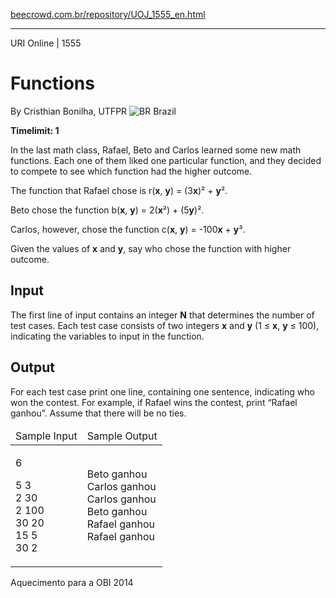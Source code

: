 <p><a href="https://www.beecrowd.com.br/repository/UOJ_1555_en.html">beecrowd.com.br/repository/UOJ_1555_en.html</a></p><hr>
            <div>
              <span>URI Online | 1555</span>
              <h1>Functions</h1>
              <div>
                <p>By Cristhian Bonilha, UTFPR <img src="https://resources.beecrowd.com.br/gallery/images/flags/br.gif" alt="BR"> Brazil</p>
              </div>
              <strong>Timelimit: 1</strong>
            </div>
            <div>
            <div>
              <p>In the last math class, Rafael, Beto and Carlos learned some new math functions. Each one of them liked one particular function, and they decided to compete to see which function had the higher outcome.</p>
              <p>The function that Rafael chose is r(<strong>x</strong>, <strong>y</strong>) = (3<strong>x</strong>)² + <strong>y</strong>².</p>
              <p>Beto chose the function b(<strong>x</strong>, <strong>y</strong>) = 2(<strong>x</strong>²) + (5<strong>y</strong>)².</p>
              <p>Carlos, however, chose the function c(<strong>x</strong>, <strong>y</strong>) = -100<strong>x</strong> + <strong>y</strong>³.</p>
              <p>Given the values of <strong>x</strong> and <strong>y</strong>, say who chose the function with higher outcome.</p>
            </div>
            <h2>Input</h2>
            <div>
              <p>The first line of input contains an integer <strong>N</strong> that determines the number of test cases. Each test case consists of two integers <strong>x</strong> and <strong>y</strong> (1 ≤ <strong>x</strong>, <strong>y</strong> ≤ 100), indicating the variables to input in the function.</p>
            </div>
            <h2>Output</h2>
            <div>
              <p>For each test case print one line, containing one sentence, indicating who won the contest. For example, if Rafael wins the contest, print “Rafael ganhou”. Assume that there will be no ties.</p>
            </div>
            <div></div>
            <table>
            <thead>
              <tr>
                <td>Sample Input</td>
                <td>Sample Output</td>
              </tr>
            </thead>
            <tbody>
            <tr>
            <td>
            <p>6<br>
          </p><p>5 3<br>
           2 30<br>
           2 100<br>
           30 20<br>
           15 5<br>
           30 2</p>
        </td>
        <td>
           Beto ganhou<br>
           Carlos ganhou<br>
           Carlos ganhou<br>
           Beto ganhou<br>
           Rafael ganhou<br>
           Rafael ganhou<br>
        </td>
      </tr>
    </tbody>
  </table>
  <p>
  Aquecimento para a OBI 2014</p>
</div>
